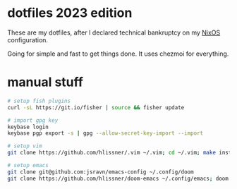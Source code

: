 # dotfiles 2023 edition

These are my dotfiles, after I declared technical bankruptcy on my
[NixOS](https://github.com/jsravn/dotfiles-nixos) configuration.

Going for simple and fast to get things done. It uses chezmoi for everything.

# manual stuff

```sh
# setup fish plugins
curl -sL https://git.io/fisher | source && fisher update

# import gpg key
keybase login
keybase pgp export -s | gpg --allow-secret-key-import --import

# setup vim
git clone https://github.com/hlissner/.vim ~/.vim; cd ~/.vim; make install

# setup emacs
git clone git@github.com:jsravn/emacs-config ~/.config/doom
git clone https://github.com/hlissner/doom-emacs ~/.config/emacs; doom up
```
